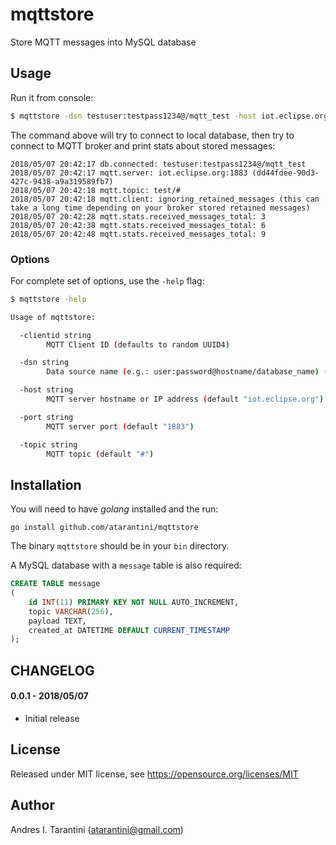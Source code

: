 # mqttstore

Store MQTT messages into MySQL database

## Usage

Run it from console:

```bash
$ mqttstore -dsn testuser:testpass1234@/mqtt_test -host iot.eclipse.org -topic test/#
```

The command above will try to connect to local database, then try to connect to MQTT broker and print stats about stored messages:

```
2018/05/07 20:42:17 db.connected: testuser:testpass1234@/mqtt_test
2018/05/07 20:42:17 mqtt.server: iot.eclipse.org:1883 (dd44fdee-90d3-427c-9438-a9a319589fb7)
2018/05/07 20:42:18 mqtt.topic: test/#
2018/05/07 20:42:18 mqtt.client: ignoring_retained_messages (this can take a long time depending on your broker stored retained messages)
2018/05/07 20:42:28 mqtt.stats.received_messages_total: 3
2018/05/07 20:42:38 mqtt.stats.received_messages_total: 6
2018/05/07 20:42:48 mqtt.stats.received_messages_total: 9
```

### Options

For complete set of options, use the `-help` flag:

```bash
$ mqttstore -help

Usage of mqttstore:

  -clientid string
        MQTT Client ID (defaults to random UUID4)

  -dsn string
        Data source name (e.g.: user:password@hostname/database_name) (default "root:root@/mqtt")

  -host string
        MQTT server hostname or IP address (default "iot.eclipse.org")

  -port string
        MQTT server port (default "1883")

  -topic string
        MQTT topic (default "#")
```

## Installation

You will need to have *golang* installed and the run:

```
go install github.com/atarantini/mqttstore
```

The binary `mqttstore` should be in your `bin` directory.

A MySQL database with a `message` table is also required:

```sql
CREATE TABLE message
(
    id INT(11) PRIMARY KEY NOT NULL AUTO_INCREMENT,
    topic VARCHAR(256),
    payload TEXT,
    created_at DATETIME DEFAULT CURRENT_TIMESTAMP
);
```

## CHANGELOG

#### 0.0.1 - 2018/05/07

- Initial release

## License

Released under MIT license, see https://opensource.org/licenses/MIT

## Author

Andres I. Tarantini (atarantini@gmail.com)